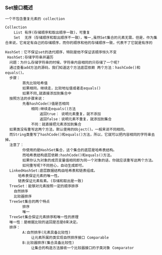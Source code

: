 ### Set接口概述
    一个不包含重复元素的 collection
    
    Collection
        List 有序(存储顺序和取出顺序一致)，可重复
        Set  无序（存储顺序和取出顺序不一致），唯一,虽然Set集合的元素无需，但是，作为集合来说，它肯定有自己的存储顺序，而你的顺序和他的存储顺序一致，代表不了它就是有序的
        
    HashSet：它不保证set的迭代顺序，特别是他不保证该顺序恒久不变
     HashSet:存储字符串并遍历
      问题：为什么存储字符串的时候，字符串内容相同的只存储了一个呢?
      通过查看add方法的源码，我们知道这个方法底层依赖 两个方法：hashCode()和equals()。
      步骤：
      		首先比较哈希值
      		如果相同，继续走，比较地址值或者走equals()
      		如果不同,就直接添加到集合中	
      按照方法的步骤来说：	
      		先看hashCode()值是否相同
      			相同:继续走equals()方法
      				返回true：	说明元素重复，就不添加
      				返回false：说明元素不重复，就添加到集合
      			不同：就直接把元素添加到集合
      如果类没有重写这两个方法，默认使用的Object()。一般来说不同相同。
      而String类重写了hashCode()和equals()方法，所以，它就可以把内容相同的字符串去掉。
      注意了：
       		你使用的是HashSet集合，这个集合的底层是哈希表结构。
       		而哈希表结构底层依赖:hashCode()和equals()方法。
       		如果你认为对象的成员变量值相同即为同一个对象的话，你就应该重写这两个方法。
       		如何重写呢?不同担心，自动生成即可。
      LinkedHashSet:底层数据结构由哈希表和链表组成。
          哈希表保证元素的唯一性。
          链表保证元素有素。(存储和取出是一致)
      TreeSet：能够对元素按照一定的顺序排序
        自然排序
        比较器排序
      TreeSet集合的两个特点
            排序
            唯一 
      TreeSet集合保证元素排序和唯一性的原理
      唯一性：是根据比较的返回是否是0来决定。
      排序：
      		A:自然排序(元素具备比较性)
      			让元素所属的类实现自然排序接口 Comparable
      		B:比较器排序(集合具备比较性)
      			让集合的构造方法接收一个比较器接口的子类对象 Comparator

    